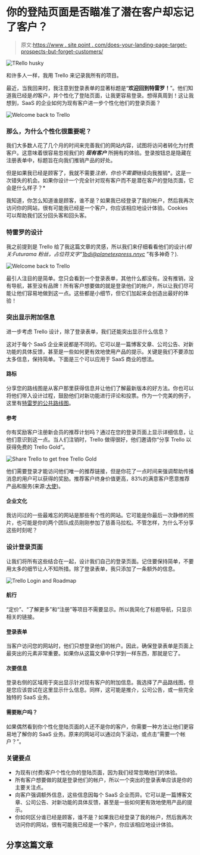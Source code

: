 # 你的登陆页面是否瞄准了潜在客户却忘记了客户？

> 原文:[https://www . site point . com/does-your-landing-page-target-prospects-but-forget-customers/](https://www.sitepoint.com/does-your-landing-page-target-prospects-but-forget-customers/)

![TRello husky](../Images/80990e42ab55b5575ff1a72800188572.png)

和许多人一样，我用 Trello 来记录我所有的项目。

最近，当我回来时，我注意到登录表单的显著标题是“**欢迎回到特雷罗！**”。他们知道我已经是*的*客户，并个性化了登陆页面，让我更容易登录。想得真周到！这让我想到，SaaS 的企业如何为现有客户进一步个性化他们的登录页面？

![Welcome back to Trello](../Images/90826161004aaba6f497fbba41477768.png)

### 那么，为什么个性化很重要呢？

我们大多数人花了几个月的时间来完善我们的网站内容，试图将访问者转化为付费客户。这意味着很容易忽视我们的 ***现有客户*** 所拥有的体验。登录按钮总是隐藏在注册表单中，标题旨在向我们推销产品的好处。

但是如果我已经是顾客了，我就不需要*注册，你也不需要*继续向我推销*。这是一次错失的机会。如果你设计一个完全针对现有客户而不是潜在客户的登陆页面，它会是什么样子？*

我知道，你怎么知道谁是顾客，谁不是？如果我已经登录了我的帐户，然后我再次访问你的网站，很有可能我已经是一个客户，你应该相应地设计体验。Cookies 可以帮助我们区分回头客和回头客。

### 特雷罗的设计

我之前提到是 Trello 给了我这篇文章的灵感，所以我们来仔细看看他们的设计(*相关:Futurama 粉丝，占位符文字“1bdi@planetexpress.nnyc* ”有多神奇？).

![Welcome back to Trello](../Images/90826161004aaba6f497fbba41477768.png)

最引人注目的是简单。您只会看到一个登录表单，其他什么都没有。没有推销，没有导航，甚至没有品牌！所有客户想要做的就是登录他们的帐户，所以让我们尽可能让他们容易地做到这一点。这些都是小细节，但它们加起来会创造出最好的体验！

### 突出显示附加信息

进一步考虑 Trello 设计，除了登录表单，我们还能突出显示什么信息？

这对于每个 SaaS 企业来说都是不同的。它可以是一篇博客文章、公司公告、对新功能的具体反馈，甚至是一些如何更有效地使用产品的提示。关键是我们不要添加太多信息，保持简单。下面是三个可以应用于 SaaS 商业的想法。

#### 路标

分享您的路线图是从客户那里获得信息并让他们了解最新版本的好方法。你也可以将他们带入设计过程，鼓励他们对新功能进行评论和投票。作为一个完美的例子，这里有[特雷罗的公共路线图](https://trello.com/b/nC8QJJoZ/trello-development-roadmap)。

#### 参考

你有奖励客户注册新会员的推荐计划吗？通过在您的登录页面上显示详细信息，让他们意识到这一点。当人们注销时，Trello 做得很好，他们邀请你“分享 Trello 以获得免费的 Trello Gold”。

![Share Trello to get free Trello Gold](../Images/708f980a094f287f97d8dffe5c7d05f7.png)

他们需要登录才能访问他们唯一的推荐链接，但是你花了一点时间来强调帮助传播消息的用户可以获得的奖励。推荐客户终身价值更高，83%的满意客户愿意推荐产品和服务(来源:[大使](https://www.getambassador.com/blog/affiliate-vs-referral-marketing-infographic))。

#### 企业文化

我访问过的一些最难忘的网站是那些有个性的网站。它可能是你最后一次静修的照片，也可能是你的两个团队成员刚刚参加了慈善马拉松。不管怎样，为什么不分享这些时刻呢？

### 设计登录页面

让我们将所有这些结合在一起，设计我们自己的登录页面。记住要保持简单，不要用太多的细节让人不知所措。除了登录表单，我只添加了一条额外的信息。

![Trello Login and Roadmap](../Images/d495a515df4abef44ca485f0b337df97.png)

#### 航行

“定价”、“了解更多”和“注册”等项目不需要显示。所以我简化了标题导航，只显示相关的链接。

#### 登录表单

当客户访问您的网站时，他们只想登录他们的帐户。因此，确保登录表单是页面上最突出的元素非常重要。如果你从这篇文章中只学到一样东西，那就是它了。

#### 次要信息

登录右侧的区域用于突出显示针对现有客户的附加信息。我选择了产品路线图，但是您应该尝试在这里显示什么信息。同样，这可能是推介，公司公告，或一些完全独特的 SaaS 业务。

#### 需要账户吗？

如果偶然看到你个性化登陆页面的人还不是你的客户，你需要一种方法让他们更容易地了解你的 SaaS 业务。原来的网站可以通过向下滚动，或点击“需要一个帐户？”。

### 关键要点

*   为现有(付费)客户个性化你的登陆页面，因为我们经常忽略他们的体验。
*   所有客户想要做的就是登录他们的帐户，所以一个突出的登录表单应该是你的主要关注点。
*   向客户强调额外信息，这些信息因每个 SaaS 企业而异。它可以是一篇博客文章、公司公告、对新功能的具体反馈，甚至是一些如何更有效地使用产品的提示。
*   你如何区分谁已经是顾客，谁不是？如果我已经登录了我的帐户，然后我再次访问你的网站，很有可能我已经是一个客户，你应该相应地设计体验。

## 分享这篇文章
